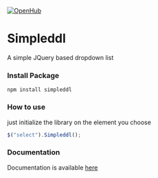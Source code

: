 [![OpenHub](https://www.openhub.net/p/Simpleddl/widgets/project_thin_badge?format=gif)](https://www.openhub.net/p/Simpleddl)


# Simpleddl
A simple JQuery based dropdown list


### Install Package
```
npm install simpleddl
```

### How to use
just initialize the library on the element you choose
```javascript
$("select").Simpleddl();
```

### Documentation
Documentation is available [here](https://github.com/AndrewFahmy/Simpleddl/blob/master/docs/main.md)
